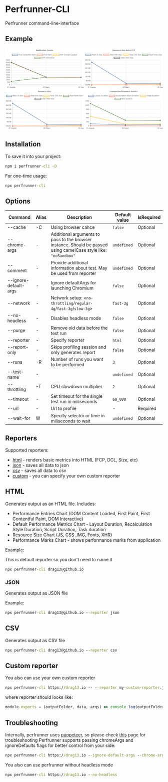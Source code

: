 # Perfrunner-CLI

Perfrunner command-line-interface

## Example

![default-html-reporter-example-angular-react-vue](./docs/default-html-reporter-example-angular-react-vue.PNG)

## Installation

To save it into your project:

```cmd
npm i perfrunner-cli -D
```

For one-time usage:

```cmd
npx perfrunner-cli
```

## Options

|Command | Alias | Description | Default value | IsRequired |
| - | - | - | - | - |
| --cache | -C | Using browser cahce | ```false``` | Optional
| --chrome-args | - | Additional arguments to pass to the browser instance. Should be passed using camelCase style like: ```"noSandbox"``` | ```undefined``` | Optional |
| --comment | - | Provide additional information about test. May be used from reporter | ```undefined``` | Optional
| --ignore-default-args | - | Ignore defaultArgs for launching Chromium | ```false``` | Optional |
| --network | - | Network setup: <```no-throttling```/```regular-4g```/```fast-3g```/```slow-3g```> | ```fast-3g``` | Optional
| --no-headless | - | Disables headless mode |  ```false``` | Optional |
| --purge | - | Remove old data before the test run | ```false``` | Optional
| --reporter | - | Specify reporter | ```html``` | Optional |
| --report-only | - |Skips profiling session and only generates report| ```false``` | Optional |
| --runs | -R | Number of runs you want to be performed| ```3``` | Optional |
| --test-name | - | | ```undefined``` | Optional |
| --throttling | -T | CPU slowdown multiplier | ```2``` | Optional |
| --timeout |  - | Set timeout for the single test run in miliseconds | ```60_000``` | Optional
| --url | - | Url to profile | - | Required |
| --wait-for | W | Specify selector or time in miliseconds to wait | ```undefined``` | Optional

## Reporters

Supported reporters:

* [html](#html) - renders basic metrics into HTML (FCP, DCL, Size, etc)
* [json](#json) - saves all data to json
* [csv](#csv) - saves all data to csv
* [custom](#csv) - you can specify your own custom reporter

## HTML

Generates output as an HTML file. Includes:
* Performance Entries Chart (DOM Content Loaded, First Paint, First Contentful Paint, DOM Interactive)
* Default Performance Metrics Chart - Layout Duration, Recalculation Style Duration, Script Duration, Task duration
* Resource Size Chart (JS, CSS ,IMG, Fonts, XHR)
* Performance Marks Chart - shows performance marks from application

Example:

This is default reporter so you don't need to name it

```cmd
npx perfrunner-cli drag13@github.io
```

### JSON

Generates output as JSON file

Example:

```cmd
npx perfrunner-cli drag13@github.io --reporter json
```

## CSV

Generates output as CSV file

```cmd
npx perfrunner-cli drag13@github.io --reporter csv
```

## Custom reporter

You also can use your own custom reporter

```cmd
npx perfrunner-cli https://drag13.io -- --reporter my-custom-reporter.js
```

where reporter should looks like:

```js
module.exports = (outputFolder, data, args) => console.log(outputFolder, JSON.stringify(data), args);
```


## Troubleshooting

Internally, perfrunner uses [puppeteer](https://github.com/puppeteer/puppeteer), so please check [this](https://github.com/puppeteer/puppeteer/blob/master/docs/troubleshooting.md) page for troubleshooting
Perfrunner supports passing chromeArgs and ignoreDefaults flags for better control from your side:

```cmd
npx perfrunner-cli https://drag13.io --ignore-default-args --chrome-args noSandbox
```

You also can use perfrunner without headless mode

```cmd
npx perfrunner-cli https://drag13.io --no-headless
```
